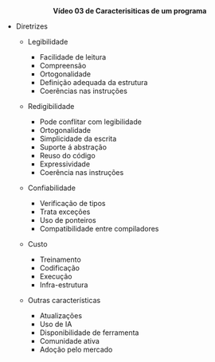 <center><b>Vídeo 03 de Caracterisiticas de um programa</b></center> 



- Diretrizes
  - Legibilidade
    - Facilidade de leitura
    - Compreensão
    - Ortogonalidade
    - Definição adequada da estrutura
    - Coerências nas instruções

  - Redigibilidade
    - Pode conflitar com legibilidade
    - Ortogonalidade
    - Simplicidade da escrita
    - Suporte á abstração
    - Reuso do código
    - Expressividade
    - Coerência nas instruções

  - Confiabilidade
    - Verificação de tipos
    - Trata exceções
    - Uso de ponteiros
    - Compatibilidade entre compiladores

  - Custo
    - Treinamento
    - Codificação
    - Execução
    - Infra-estrutura

  - Outras características
    - Atualizações
    - Uso de IA
    - Disponibilidade de ferramenta
    - Comunidade ativa
    - Adoção pelo mercado


